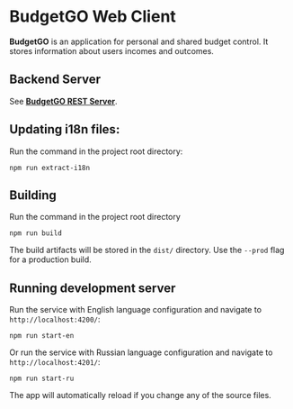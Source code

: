 # BudgetGO Web Client
**BudgetGO** is an application for personal and shared budget control. It stores information about users incomes and outcomes.

## Backend Server
See **[BudgetGO REST Server](https://github.com/oleg-grigorijan/budgetgo)**.

## Updating i18n files:
Run the command in the project root directory:
```shell
npm run extract-i18n
```

## Building
Run the command in the project root directory
```shell
npm run build
```
The build artifacts will be stored in the `dist/` directory. Use the `--prod` flag for a production build.

## Running development server
Run the service with English language configuration and navigate to `http://localhost:4200/`:
```shell
npm run start-en
```
Or run the service with Russian language configuration and navigate to `http://localhost:4201/`:
```shell
npm run start-ru
```
The app will automatically reload if you change any of the source files.

